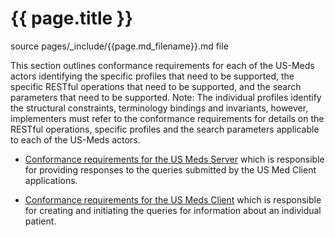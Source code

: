 # {{ page.title }}

source pages/_include/{{page.md_filename}}.md  file

This section outlines conformance requirements for each of the US-Meds actors identifying the specific profiles that need to be supported, the specific RESTful operations that need to be supported, and the search parameters that need to be supported. Note: The individual profiles identify the structural constraints, terminology bindings and invariants, however, implementers must refer to the conformance requirements for details on the RESTful operations, specific profiles and the search parameters applicable to each of the US-Meds actors.

* [Conformance requirements for the US Meds Server] which is responsible for providing responses to the queries submitted by the US Med Client applications.

* [Conformance requirements for the US Meds Client] which is responsible for creating and initiating the queries for information about an individual patient.


[Conformance requirements for the US Meds Client]: capabilitystatement-client.html
[Conformance requirements for the US Meds Server]: capabilitystatement-server.html

